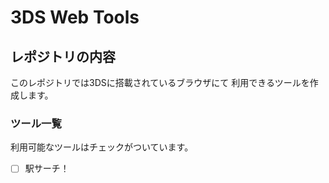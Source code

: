 # 3DS Web Tools
## レポジトリの内容
このレポジトリでは3DSに搭載されているブラウザにて
利用できるツールを作成します。
### ツール一覧
利用可能なツールはチェックがついています。
- [ ] 駅サーチ！
